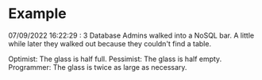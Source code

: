 # Example

<!-- replace-with-date starts -->
07/09/2022 16:22:29 : 3 Database Admins walked into a NoSQL bar. A little while later they walked out because they couldn't find a table.
<!-- replace-with-date ends -->

<!-- replace-with-joke starts -->
Optimist: The glass is half full. Pessimist: The glass is half empty. Programmer: The glass is twice as large as necessary.
<!-- replace-with-joke ends -->